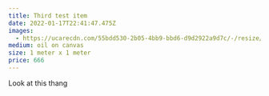 ```yaml
---
title: Third test item
date: 2022-01-17T22:41:47.475Z
images:
  - https://ucarecdn.com/55bdd530-2b05-4bb9-bbd6-d9d2922a9d7c/-/resize/200x/
medium: oil on canvas
size: 1 meter x 1 meter
price: 666
---
```

Look at this thang